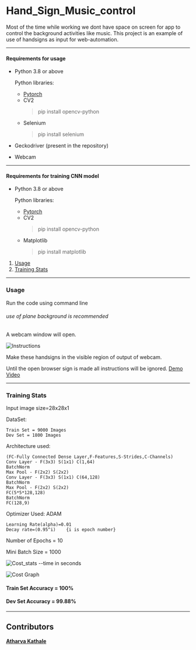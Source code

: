 # Hand_Sign_Music_control
Most of the time while working we dont have space on screen for app to control the background activities like music.
This project is an example of use of handsigns as input for web-automation.

---

#### Requirements for usage
* Python 3.8 or above

    Python libraries:
    * [Pytorch](https://pytorch.org/)
    * CV2
      > pip install opencv-python
    * Selenium
      > pip install selenium
* Geckodriver
(present in the repository)
* Webcam

---

#### Requirements for training CNN model
* Python 3.8 or above

    Python libraries:
    * [Pytorch](https://pytorch.org/)
    * CV2
      > pip install opencv-python
    * Matplotlib
      > pip install matplotlib
      
1. [Usage](#usage)
2. [Training Stats](#training-stats)

---


### Usage
Run the code using command line
###### use of plane background is recommended

A webcam window will open.

![Instructions](https://drive.google.com/uc?export=view&id=1CpgfY4xAcSS2LlmuNEFIMoi_GkoPmGUY)

Make these handsigns in the visible region of output of webcam.

Until the open browser sign is made all instructions will be ignored.
[Demo Video](https://drive.google.com/file/d/1qaKtV5Gom2dx8soXgI0vn_Ne4RITov_0/view?usp=sharing)

---

### Training Stats
Input image size=28x28x1

DataSet:

    Train Set = 9000 Images
    Dev Set = 1800 Images
Architecture used:

    (FC-Fully Connected Dense Layer,F-Features,S-Strides,C-Channels)
    Conv Layer - F(3x3) S(1x1) C(1,64)
    BatchNorm 
    Max Pool - F(2x2) S(2x2)
    Conv Layer - F(3x3) S(1x1) C(64,128)
    BatchNorm
    Max Pool - F(2x2) S(2x2)
    FC(5*5*128,128)
    BatchNorm
    FC(128,9)
Optimizer Used: ADAM

    Learning Rate(alpha)=0.01
    Decay rate=(0.95^i)    {i is epoch number}
Number of Epochs = 10

Mini Batch Size = 1000

![Cost_stats](https://drive.google.com/uc?export=view&id=1cEbbeFhMenBc-5gItIvp-NSXY7pVVfOt) --time in seconds


![Cost Graph](https://drive.google.com/uc?export=view&id=1VrM64E5dJISVl9goOi5Pc8chZYsb4QVj)

#### Train Set Accuracy = 100%

#### Dev Set Accuracy = 99.88% 


---


## Contributors
**[Atharva Kathale](https://github.com/Atharva-K12)**

